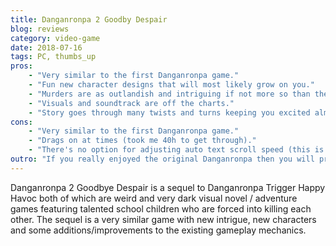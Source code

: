 ```yaml
---
title: Danganronpa 2 Goodby Despair
blog: reviews
category: video-game
date: 2018-07-16
tags: PC, thumbs_up
pros:
    - "Very similar to the first Danganronpa game."
    - "Fun new character designs that will most likely grow on you."
    - "Murders are as outlandish and intriguing if not more so than the first game."
    - "Visuals and soundtrack are off the charts."
    - "Story goes through many twists and turns keeping you excited almost constantly."
cons:
    - "Very similar to the first Danganronpa game."
    - "Drags on at times (took me 40h to get through)."
    - "There's no option for adjusting auto text scroll speed (this is a basic feature for any VNs)."
outro: "If you really enjoyed the original Danganronpa then you will probably enjoy the sequel to a certain degree. However I recommend taking a break in between your playthroughs of both games because they are very similar and playing 80h of Danganronpa in a row isn't a good way to die."
---
```

Danganronpa 2 Goodbye Despair is a sequel to Danganronpa Trigger Happy Havoc both of which are weird and very dark visual novel / adventure games featuring talented school children who are forced into killing each other. The sequel is a very similar game with new intrigue, new characters and some additions/improvements to the existing gameplay mechanics.
